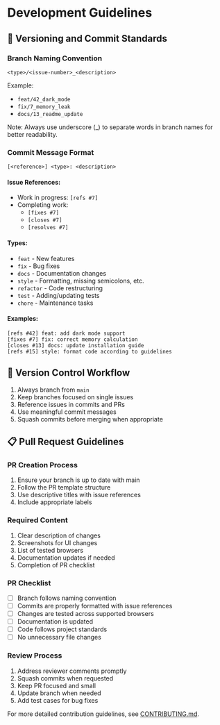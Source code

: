 # Development Guidelines

## 📝 Versioning and Commit Standards

### Branch Naming Convention
```
<type>/<issue-number>_<description>
```

Example:
- `feat/42_dark_mode`
- `fix/7_memory_leak`
- `docs/13_readme_update`

Note: Always use underscore (_) to separate words in branch names for better readability.

### Commit Message Format
```
[<reference>] <type>: <description>
```

#### Issue References:
- Work in progress: `[refs #7]`
- Completing work: 
  - `[fixes #7]`
  - `[closes #7]`
  - `[resolves #7]`

#### Types:
- `feat` - New features
- `fix` - Bug fixes
- `docs` - Documentation changes
- `style` - Formatting, missing semicolons, etc.
- `refactor` - Code restructuring
- `test` - Adding/updating tests
- `chore` - Maintenance tasks

#### Examples:
```
[refs #42] feat: add dark mode support
[fixes #7] fix: correct memory calculation
[closes #13] docs: update installation guide
[refs #15] style: format code according to guidelines
```

## 🔄 Version Control Workflow

1. Always branch from `main`
2. Keep branches focused on single issues
3. Reference issues in commits and PRs
4. Use meaningful commit messages
5. Squash commits before merging when appropriate

## 📋 Pull Request Guidelines

### PR Creation Process
1. Ensure your branch is up to date with main
2. Follow the PR template structure
3. Use descriptive titles with issue references
4. Include appropriate labels

### Required Content
1. Clear description of changes
2. Screenshots for UI changes
3. List of tested browsers
4. Documentation updates if needed
5. Completion of PR checklist

### PR Checklist
- [ ] Branch follows naming convention
- [ ] Commits are properly formatted with issue references
- [ ] Changes are tested across supported browsers
- [ ] Documentation is updated
- [ ] Code follows project standards
- [ ] No unnecessary file changes

### Review Process
1. Address reviewer comments promptly
2. Squash commits when requested
3. Keep PR focused and small
4. Update branch when needed
5. Add test cases for bug fixes

For more detailed contribution guidelines, see [CONTRIBUTING.md](../CONTRIBUTING.md).
